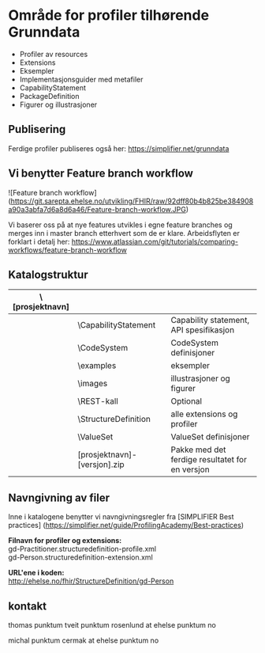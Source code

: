# Område for profiler tilhørende Grunndata
- Profiler av resources
- Extensions
- Eksempler
- Implementasjonsguider med metafiler
- CapabilityStatement
- PackageDefinition
- Figurer og illustrasjoner

## Publisering
Ferdige profiler publiseres også her: 
https://simplifier.net/grunndata

## Vi benytter Feature branch workflow
![Feature branch workflow]
(https://git.sarepta.ehelse.no/utvikling/FHIR/raw/92dff80b4b825be384908a90a3abfa7d6a8d6a46/Feature-branch-workflow.JPG)

Vi baserer oss på at nye features utvikles i egne feature branches og merges inn i master branch etterhvert som de er klare. Arbeidsflyten er forklart i detalj her:
https://www.atlassian.com/git/tutorials/comparing-workflows/feature-branch-workflow

## Katalogstruktur

|\\[prosjektnavn]| | |
|---|---|---|
| |\\CapabilityStatement | Capability statement, API spesifikasjon |
| |\\CodeSystem | CodeSystem definisjoner |
| |\\examples | eksempler |
| |\\images | illustrasjoner og figurer |
| |\\REST-kall | Optional |
| |\\StructureDefinition | alle extensions og profiler |
| |\\ValueSet | ValueSet definisjoner |
| |[prosjektnavn]-[versjon].zip | Pakke med det ferdige resultatet for en versjon |

## Navngivning av filer
Inne i katalogene benytter vi navngivningsregler fra [SIMPLIFIER Best practices] (https://simplifier.net/guide/ProfilingAcademy/Best-practices)

**Filnavn for profiler og extensions:**  
gd-Practitioner.structuredefinition-profile.xml  
gd-Person.structuredefinition-extension.xml  

**URL'ene i koden:**  
http://ehelse.no/fhir/StructureDefinition/gd-Person

## kontakt

thomas punktum tveit punktum rosenlund at ehelse punktum no

michal punktum cermak at ehelse punktum no